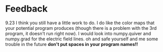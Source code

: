 # Feedback
9.23
I think you still have a little work to do. I do like the color maps that your potential program produces (though there is a problem with the 3rd program, it doesn't run right now). I would look into numpy.quiver and numpy.grad for the electric field lines. 
oh and safe yourself and me some trouble in the future **don't put spaces in your program names!!**
